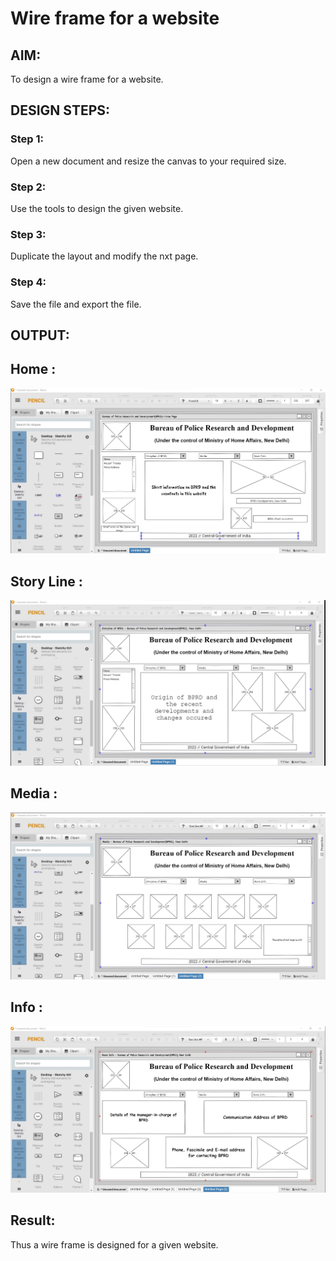 # Wire frame for a website

## AIM:
To design a wire frame for a website.

## DESIGN STEPS:

### Step 1:
Open a new document and resize the canvas to your required size.

### Step 2:
Use the tools to design the given website.

### Step 3:
Duplicate the layout and modify the nxt page.

### Step 4:
Save the file and export the file.
## OUTPUT:
## Home :
![](home01.png)
## Story Line :
![](storyline.png)
## Media :
![](media.png)
## Info :
![](info.png)


## Result:
Thus a wire frame is designed for a given website.
